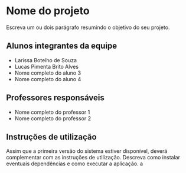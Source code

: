 # Nome do projeto

Escreva um ou dois  parágrafo resumindo o objetivo do seu projeto.

## Alunos integrantes da equipe

* Larissa Botelho de Souza
* Lucas Pimenta Brito Alves
* Nome completo do aluno 3
* Nome completo do aluno 4

## Professores responsáveis

* Nome completo do professor 1
* Nome completo do professor 2

## Instruções de utilização

Assim que a primeira versão do sistema estiver disponível, deverá complementar com as instruções de utilização. Descreva como instalar eventuais dependências e como executar a aplicação. a
